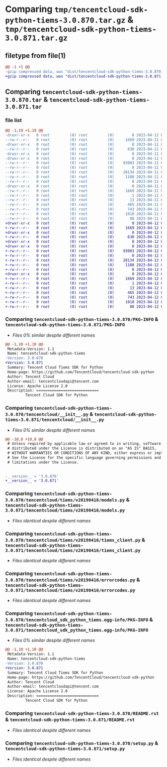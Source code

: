 # Comparing `tmp/tencentcloud-sdk-python-tiems-3.0.870.tar.gz` & `tmp/tencentcloud-sdk-python-tiems-3.0.871.tar.gz`

## filetype from file(1)

```diff
@@ -1 +1 @@
-gzip compressed data, was "dist/tencentcloud-sdk-python-tiems-3.0.870.tar", last modified: Tue Apr 11 03:56:00 2023, max compression
+gzip compressed data, was "dist/tencentcloud-sdk-python-tiems-3.0.871.tar", last modified: Wed Apr 12 00:43:53 2023, max compression
```

## Comparing `tencentcloud-sdk-python-tiems-3.0.870.tar` & `tencentcloud-sdk-python-tiems-3.0.871.tar`

### file list

```diff
@@ -1,19 +1,19 @@
-drwxr-xr-x   0 root         (0) root         (0)        0 2023-04-11 03:56:00.000000 tencentcloud-sdk-python-tiems-3.0.870/
--rw-r--r--   0 root         (0) root         (0)     1669 2023-04-11 03:56:00.000000 tencentcloud-sdk-python-tiems-3.0.870/PKG-INFO
-drwxr-xr-x   0 root         (0) root         (0)        0 2023-04-11 03:56:00.000000 tencentcloud-sdk-python-tiems-3.0.870/tencentcloud/
--rw-r--r--   0 root         (0) root         (0)      630 2023-04-11 03:56:00.000000 tencentcloud-sdk-python-tiems-3.0.870/tencentcloud/__init__.py
-drwxr-xr-x   0 root         (0) root         (0)        0 2023-04-11 03:56:00.000000 tencentcloud-sdk-python-tiems-3.0.870/tencentcloud/tiems/
-drwxr-xr-x   0 root         (0) root         (0)        0 2023-04-11 03:56:00.000000 tencentcloud-sdk-python-tiems-3.0.870/tencentcloud/tiems/v20190416/
--rw-r--r--   0 root         (0) root         (0)    93003 2023-04-11 03:56:00.000000 tencentcloud-sdk-python-tiems-3.0.870/tencentcloud/tiems/v20190416/models.py
--rw-r--r--   0 root         (0) root         (0)        0 2023-04-11 03:56:00.000000 tencentcloud-sdk-python-tiems-3.0.870/tencentcloud/tiems/v20190416/__init__.py
--rw-r--r--   0 root         (0) root         (0)    28134 2023-04-11 03:56:00.000000 tencentcloud-sdk-python-tiems-3.0.870/tencentcloud/tiems/v20190416/tiems_client.py
--rw-r--r--   0 root         (0) root         (0)     1108 2023-04-11 03:56:00.000000 tencentcloud-sdk-python-tiems-3.0.870/tencentcloud/tiems/v20190416/errorcodes.py
--rw-r--r--   0 root         (0) root         (0)        0 2023-04-11 03:56:00.000000 tencentcloud-sdk-python-tiems-3.0.870/tencentcloud/tiems/__init__.py
-drwxr-xr-x   0 root         (0) root         (0)        0 2023-04-11 03:56:00.000000 tencentcloud-sdk-python-tiems-3.0.870/tencentcloud_sdk_python_tiems.egg-info/
--rw-r--r--   0 root         (0) root         (0)     1669 2023-04-11 03:56:00.000000 tencentcloud-sdk-python-tiems-3.0.870/tencentcloud_sdk_python_tiems.egg-info/PKG-INFO
--rw-r--r--   0 root         (0) root         (0)        1 2023-04-11 03:56:00.000000 tencentcloud-sdk-python-tiems-3.0.870/tencentcloud_sdk_python_tiems.egg-info/dependency_links.txt
--rw-r--r--   0 root         (0) root         (0)       13 2023-04-11 03:56:00.000000 tencentcloud-sdk-python-tiems-3.0.870/tencentcloud_sdk_python_tiems.egg-info/top_level.txt
--rw-r--r--   0 root         (0) root         (0)      465 2023-04-11 03:56:00.000000 tencentcloud-sdk-python-tiems-3.0.870/tencentcloud_sdk_python_tiems.egg-info/SOURCES.txt
--rw-r--r--   0 root         (0) root         (0)      743 2023-04-11 03:56:00.000000 tencentcloud-sdk-python-tiems-3.0.870/README.rst
--rw-r--r--   0 root         (0) root         (0)     1010 2023-04-11 03:56:00.000000 tencentcloud-sdk-python-tiems-3.0.870/setup.py
--rw-r--r--   0 root         (0) root         (0)       88 2023-04-11 03:56:00.000000 tencentcloud-sdk-python-tiems-3.0.870/setup.cfg
+drwxr-xr-x   0 root         (0) root         (0)        0 2023-04-12 00:43:53.000000 tencentcloud-sdk-python-tiems-3.0.871/
+-rw-r--r--   0 root         (0) root         (0)     1669 2023-04-12 00:43:53.000000 tencentcloud-sdk-python-tiems-3.0.871/PKG-INFO
+drwxr-xr-x   0 root         (0) root         (0)        0 2023-04-12 00:43:53.000000 tencentcloud-sdk-python-tiems-3.0.871/tencentcloud/
+-rw-r--r--   0 root         (0) root         (0)      630 2023-04-12 00:43:53.000000 tencentcloud-sdk-python-tiems-3.0.871/tencentcloud/__init__.py
+drwxr-xr-x   0 root         (0) root         (0)        0 2023-04-12 00:43:53.000000 tencentcloud-sdk-python-tiems-3.0.871/tencentcloud/tiems/
+drwxr-xr-x   0 root         (0) root         (0)        0 2023-04-12 00:43:53.000000 tencentcloud-sdk-python-tiems-3.0.871/tencentcloud/tiems/v20190416/
+-rw-r--r--   0 root         (0) root         (0)    93003 2023-04-12 00:43:53.000000 tencentcloud-sdk-python-tiems-3.0.871/tencentcloud/tiems/v20190416/models.py
+-rw-r--r--   0 root         (0) root         (0)        0 2023-04-12 00:43:53.000000 tencentcloud-sdk-python-tiems-3.0.871/tencentcloud/tiems/v20190416/__init__.py
+-rw-r--r--   0 root         (0) root         (0)    28134 2023-04-12 00:43:53.000000 tencentcloud-sdk-python-tiems-3.0.871/tencentcloud/tiems/v20190416/tiems_client.py
+-rw-r--r--   0 root         (0) root         (0)     1108 2023-04-12 00:43:53.000000 tencentcloud-sdk-python-tiems-3.0.871/tencentcloud/tiems/v20190416/errorcodes.py
+-rw-r--r--   0 root         (0) root         (0)        0 2023-04-12 00:43:53.000000 tencentcloud-sdk-python-tiems-3.0.871/tencentcloud/tiems/__init__.py
+drwxr-xr-x   0 root         (0) root         (0)        0 2023-04-12 00:43:53.000000 tencentcloud-sdk-python-tiems-3.0.871/tencentcloud_sdk_python_tiems.egg-info/
+-rw-r--r--   0 root         (0) root         (0)     1669 2023-04-12 00:43:53.000000 tencentcloud-sdk-python-tiems-3.0.871/tencentcloud_sdk_python_tiems.egg-info/PKG-INFO
+-rw-r--r--   0 root         (0) root         (0)        1 2023-04-12 00:43:53.000000 tencentcloud-sdk-python-tiems-3.0.871/tencentcloud_sdk_python_tiems.egg-info/dependency_links.txt
+-rw-r--r--   0 root         (0) root         (0)       13 2023-04-12 00:43:53.000000 tencentcloud-sdk-python-tiems-3.0.871/tencentcloud_sdk_python_tiems.egg-info/top_level.txt
+-rw-r--r--   0 root         (0) root         (0)      465 2023-04-12 00:43:53.000000 tencentcloud-sdk-python-tiems-3.0.871/tencentcloud_sdk_python_tiems.egg-info/SOURCES.txt
+-rw-r--r--   0 root         (0) root         (0)      743 2023-04-12 00:43:53.000000 tencentcloud-sdk-python-tiems-3.0.871/README.rst
+-rw-r--r--   0 root         (0) root         (0)     1010 2023-04-12 00:43:53.000000 tencentcloud-sdk-python-tiems-3.0.871/setup.py
+-rw-r--r--   0 root         (0) root         (0)       88 2023-04-12 00:43:53.000000 tencentcloud-sdk-python-tiems-3.0.871/setup.cfg
```

### Comparing `tencentcloud-sdk-python-tiems-3.0.870/PKG-INFO` & `tencentcloud-sdk-python-tiems-3.0.871/PKG-INFO`

 * *Files 0% similar despite different names*

```diff
@@ -1,10 +1,10 @@
 Metadata-Version: 1.1
 Name: tencentcloud-sdk-python-tiems
-Version: 3.0.870
+Version: 3.0.871
 Summary: Tencent Cloud Tiems SDK for Python
 Home-page: https://github.com/TencentCloud/tencentcloud-sdk-python
 Author: Tencent Cloud
 Author-email: tencentcloudapi@tencent.com
 License: Apache License 2.0
 Description: ============================
         Tencent Cloud SDK for Python
```

### Comparing `tencentcloud-sdk-python-tiems-3.0.870/tencentcloud/__init__.py` & `tencentcloud-sdk-python-tiems-3.0.871/tencentcloud/__init__.py`

 * *Files 0% similar despite different names*

```diff
@@ -10,8 +10,8 @@
 # Unless required by applicable law or agreed to in writing, software
 # distributed under the License is distributed on an "AS IS" BASIS,
 # WITHOUT WARRANTIES OR CONDITIONS OF ANY KIND, either express or implied.
 # See the License for the specific language governing permissions and
 # limitations under the License.
 
 
-__version__ = '3.0.870'
+__version__ = '3.0.871'
```

### Comparing `tencentcloud-sdk-python-tiems-3.0.870/tencentcloud/tiems/v20190416/models.py` & `tencentcloud-sdk-python-tiems-3.0.871/tencentcloud/tiems/v20190416/models.py`

 * *Files identical despite different names*

### Comparing `tencentcloud-sdk-python-tiems-3.0.870/tencentcloud/tiems/v20190416/tiems_client.py` & `tencentcloud-sdk-python-tiems-3.0.871/tencentcloud/tiems/v20190416/tiems_client.py`

 * *Files identical despite different names*

### Comparing `tencentcloud-sdk-python-tiems-3.0.870/tencentcloud/tiems/v20190416/errorcodes.py` & `tencentcloud-sdk-python-tiems-3.0.871/tencentcloud/tiems/v20190416/errorcodes.py`

 * *Files identical despite different names*

### Comparing `tencentcloud-sdk-python-tiems-3.0.870/tencentcloud_sdk_python_tiems.egg-info/PKG-INFO` & `tencentcloud-sdk-python-tiems-3.0.871/tencentcloud_sdk_python_tiems.egg-info/PKG-INFO`

 * *Files 0% similar despite different names*

```diff
@@ -1,10 +1,10 @@
 Metadata-Version: 1.1
 Name: tencentcloud-sdk-python-tiems
-Version: 3.0.870
+Version: 3.0.871
 Summary: Tencent Cloud Tiems SDK for Python
 Home-page: https://github.com/TencentCloud/tencentcloud-sdk-python
 Author: Tencent Cloud
 Author-email: tencentcloudapi@tencent.com
 License: Apache License 2.0
 Description: ============================
         Tencent Cloud SDK for Python
```

### Comparing `tencentcloud-sdk-python-tiems-3.0.870/README.rst` & `tencentcloud-sdk-python-tiems-3.0.871/README.rst`

 * *Files identical despite different names*

### Comparing `tencentcloud-sdk-python-tiems-3.0.870/setup.py` & `tencentcloud-sdk-python-tiems-3.0.871/setup.py`

 * *Files identical despite different names*

